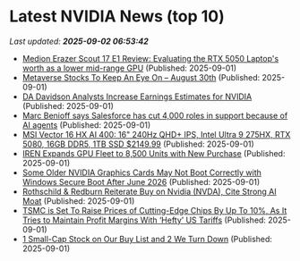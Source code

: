 # Latest NVIDIA News (top 10)
_Last updated: **2025-09-02 06:53:42**_

- [Medion Erazer Scout 17 E1 Review: Evaluating the RTX 5050 Laptop's worth as a lower mid-range GPU](https://www.notebookcheck.net/Medion-Erazer-Scout-17-E1-Review-Evaluating-the-RTX-5050-Laptop-s-worth-as-a-lower-mid-range-GPU.1100669.0.html) (Published: 2025-09-01)
- [Metaverse Stocks To Keep An Eye On – August 30th](https://www.etfdailynews.com/2025/09/01/metaverse-stocks-to-keep-an-eye-on-august-30th/) (Published: 2025-09-01)
- [DA Davidson Analysts Increase Earnings Estimates for NVIDIA](https://www.etfdailynews.com/2025/09/01/da-davidson-analysts-increase-earnings-estimates-for-nvidia/) (Published: 2025-09-01)
- [Marc Benioff says Salesforce has cut 4,000 roles in support because of AI agents](https://www.businessinsider.com/marc-benioff-says-salesforce-cut-4000-roles-because-of-agents-2025-9) (Published: 2025-09-01)
- [MSI Vector 16 HX AI 400: 16" 240Hz QHD+ IPS, Intel Ultra 9 275HX, RTX 5080, 16GB DDR5, 1TB SSD $2149.99](https://slickdeals.net/f/18571162-msi-vector-16-hx-ai-400-16-240hz-qhd-ips-intel-ultra-9-275hx-rtx-5080-16gb-ddr5-1tb-ssd-2149-99) (Published: 2025-09-01)
- [IREN Expands GPU Fleet to 8,500 Units with New Purchase](https://finance.yahoo.com/news/iren-expands-gpu-fleet-8-050456163.html) (Published: 2025-09-01)
- [Some Older NVIDIA Graphics Cards May Not Boot Correctly with Windows Secure Boot After June 2026](https://www.techpowerup.com/340520/some-older-nvidia-graphics-cards-may-not-boot-correctly-with-windows-secure-boot-after-june-2026) (Published: 2025-09-01)
- [Rothschild & Redburn Reiterate Buy on Nvidia (NVDA), Cite Strong AI Moat](https://finance.yahoo.com/news/rothschild-redburn-reiterate-buy-nvidia-045341043.html) (Published: 2025-09-01)
- [TSMC is Set To Raise Prices of Cutting-Edge Chips By Up To 10%, As It Tries to Maintain Profit Margins With ‘Hefty’ US Tariffs](https://wccftech.com/tsmc-is-set-to-raise-prices-of-cutting-edge-chips-by-up-to-10-percent/) (Published: 2025-09-01)
- [1 Small-Cap Stock on Our Buy List and 2 We Turn Down](https://finance.yahoo.com/news/1-small-cap-stock-buy-043219421.html) (Published: 2025-09-01)
